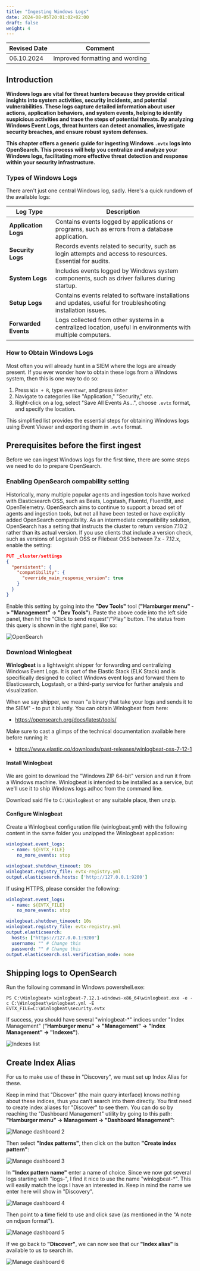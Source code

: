 ```yaml
---
title: "Ingesting Windows Logs"
date: 2024-08-05T20:01:02+02:00
draft: false
weight: 4
---
```


| Revised Date | Comment |
| ------------ | ------- |
| 06.10.2024   | Improved formatting and wording | 

## Introduction

**Windows logs are vital for threat hunters because they provide critical insights into system activities, security incidents, and potential vulnerabilities. These logs capture detailed information about user actions, application behaviors, and system events, helping to identify suspicious activities and trace the steps of potential threats. By analyzing Windows Event Logs, threat hunters can detect anomalies, investigate security breaches, and ensure robust system defenses.**

**This chapter offers a generic guide for ingesting Windows `.evtx` logs into OpenSearch. This process will help you centralize and analyze your Windows logs, facilitating more effective threat detection and response within your security infrastructure.**

### Types of Windows Logs

There aren't just one central Windows log, sadly. Here's a quick rundown of the available logs:

| **Log Type**       | **Description**                                                                                          |
|--------------------|----------------------------------------------------------------------------------------------------------|
| **Application Logs** | Contains events logged by applications or programs, such as errors from a database application. |
| **Security Logs**   | Records events related to security, such as login attempts and access to resources. Essential for audits. |
| **System Logs**     | Includes events logged by Windows system components, such as driver failures during startup.               |
| **Setup Logs**      | Contains events related to software installations and updates, useful for troubleshooting installation issues. |
| **Forwarded Events** | Logs collected from other systems in a centralized location, useful in environments with multiple computers. |

### How to Obtain Windows Logs

Most often you will already hunt in a SIEM where the logs are already present. If you ever wonder how to obtain these logs from a Windows system, then this is one way to do so:

1. Press `Win + R`, type `eventvwr`, and press `Enter`
2. Navigate to categories like "Application," "Security," etc.
3. Right-click on a log, select "Save All Events As…", choose `.evtx` format, and specify the location.

This simplified list provides the essential steps for obtaining Windows logs using Event Viewer and exporting them in `.evtx` format.

## Prerequisites before the first ingest

Before we can ingest Windows logs for the first time, there are some steps we need to do to prepare OpenSearch. 

### Enabling OpenSearch compability setting

Historically, many multiple popular agents and ingestion tools have worked with Elasticsearch OSS, such as Beats, Logstash, Fluentd, FluentBit, and OpenTelemetry. OpenSearch aims to continue to support a broad set of agents and ingestion tools, but not all have been tested or have explicitly added OpenSearch compatibility. As an intermediate compatibility solution, OpenSearch has a setting that instructs the cluster to return version 7.10.2 rather than its actual version. If you use clients that include a version check, such as versions of Logstash OSS or Filebeat OSS between 7.x - 7.12.x, enable the setting:

```json
PUT _cluster/settings
{
  "persistent": {
    "compatibility": {
      "override_main_response_version": true
    }
  }
}
```

Enable this setting by going into the __"Dev Tools"__ tool (__"Hamburger menu" -> "Management" -> "Dev Tools"__). Paste the above code into the left side panel, then hit the "Click to send request"/"Play" button. The status from this query is shown in the right panel, like so: 

![OpenSearch](/images/opensearch-devtools.png)

### Download Winlogbeat

**Winlogbeat** is a lightweight shipper for forwarding and centralizing Windows Event Logs. It is part of the Elastic Stack (ELK Stack) and is specifically designed to collect Windows event logs and forward them to Elasticsearch, Logstash, or a third-party service for further analysis and visualization.

When we say shipper, we mean "a binary that take your logs and sends it to the SIEM" - to put it bluntly. You can obtain Winlogbeat from here:

* https://opensearch.org/docs/latest/tools/

Make sure to cast a glimps of the technical documentation available here before running it: 

* https://www.elastic.co/downloads/past-releases/winlogbeat-oss-7-12-1

#### Install Winlogbeat

We are goint to download the "Windows ZIP 64-bit" version and run it from a Windows machine. Winlogbeat is intended to be installed as a service, but we'll use it to ship Windows logs adhoc from the command line. 

Download said file to ```C:\WinlogBeat``` or any suitable place, then unzip.

#### Configure Winlogbeat

Create a Winlogbeat configuration file (winlogbeat.yml) with the following content in the same folder you unzipped the Winlogbeat application:

```yaml
winlogbeat.event_logs:
  - name: ${EVTX_FILE} 
    no_more_events: stop

winlogbeat.shutdown_timeout: 10s 
winlogbeat.registry_file: evtx-registry.yml 
output.elasticsearch.hosts: ['http://127.0.0.1:9200']
```

If using HTTPS, please consider the following:

```yaml
winlogbeat.event_logs:
  - name: ${EVTX_FILE} 
    no_more_events: stop

winlogbeat.shutdown_timeout: 10s 
winlogbeat.registry_file: evtx-registry.yml 
output.elasticsearch:
  hosts: ["https://127.0.0.1:9200"]
  username: "" # Change this
  password: "" # Change this
output.elasticsearch.ssl.verification_mode: none
```

## Shipping logs to OpenSearch

Run the following command in Windows powershell.exe:

```
PS C:\Winlogbeat> winlogbeat-7.12.1-windows-x86_64\winlogbeat.exe -e -c C:\Winlogbeat\winlogbeat.yml -E EVTX_FILE=C:\Winlogbeat\security.evtx
```

If success, you should have several "winlogbeat-*" indices under "Index Management" (__"Hamburger menu" -> "Management" -> "Index Management" -> "Indexes"__). 

![Indexes list](/images/winlogbeat-indexes-list.png)

## Create Index Alias 

For us to make use of these in "Discovery", we must set up Index Alias for these.

Keep in mind that "Discover" (the main query interface) knows nothing about these indices, thus you can't search into them directly. You first need to create index aliases for "Discover" to see them. You can do so by reaching the "Dashboard Management" utility by going to this path: __"Hamburger menu" -> Management -> "Dashboard Management"__: 

![Manage dashboard 2](/images/manage-dashboard-2.png)

Then select __"Index patterns"__, then click on the button __"Create index pattern"__:

![Manage dashboard 3](/images/manage-dashboard-3.png)

In __"Index pattern name"__ enter a name of choice. Since we now got several logs starting with "logs-", I find it nice to use the name "winlogbeat-*". This will easily match the logs I have an interested in. Keep in mind the name we enter here will show in "Discovery".

![Manage dashboard 4](/images/winlogbeat-index-pattern.png)

Then point to a time field to use and click save (as mentioned in the "A note on ndjson format").

![Manage dashboard 5](/images/winlogbeat-index-pattern-time.png)

If we go back to __"Discover"__, we can now see that our __"Index alias"__ is available to us to search in. 

![Manage dashboard 6](/images/winlogbeat-discovery.png)
